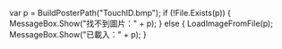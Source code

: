 var p = BuildPosterPath("TouchID.bmp");
if (!File.Exists(p))
{
    MessageBox.Show("找不到圖片：" + p);
}
else
{
    LoadImageFromFile(p);
    MessageBox.Show("已載入：" + p);
}